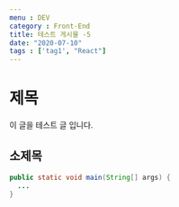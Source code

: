 ```yaml
---
menu : DEV
category : Front-End
title: 테스트 게시물 -5
date: "2020-07-10"
tags : ['tag1', "React"]
---
```


# 제목
이 글을 테스트 글 입니다.

## 소제목
```java
public static void main(String[] args) {
  ...
}
```